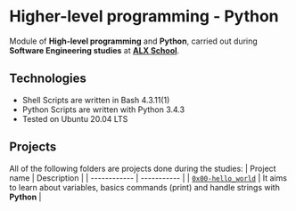 # Higher-level programming - Python
Module of **High-level programming** and **Python**, carried out during **Software Engineering studies** at **[ALX School](ALX)**.
## Technologies
* Shell Scripts are written in Bash 4.3.11(1)
* Python Scripts are written with Python 3.4.3
* Tested on Ubuntu 20.04 LTS

## Projects
All of the following folders are projects done during the studies:
| Project name | Description |
| ------------ | ----------- |
| [`0x00-hello_world`](https://github.com/kwamboka1/alx-higher_level_programming.git) |
 It aims to learn about variables, basics commands (print) and handle strings with **Python** |
